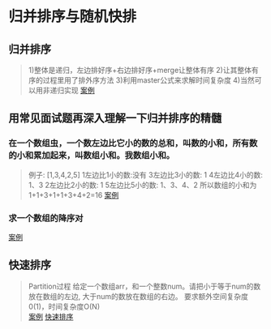 # 归并排序与随机快排

## 归并排序
>1)整体是递归，左边排好序+右边排好序+merge让整体有序
2)让其整体有序的过程里用了排外序方法
3)利用master公式来求解时间复杂度
4)当然可以用非递归实现
>[案例](https://github.com/fimi2008/algorithm-every-day/blob/master/src/main/java/top/lionxxw/learn/algorithm/lesson/day03/MergeSort.java)

## 用常见面试题再深入理解一下归并排序的精髓
### 在一个数组虫，一个数左边比它小的数的总和，叫数的小和，所有数的小和累加起来，叫数组小和。我数组小和。
>例子: [1,3,4,2,5]
1左边比1小的数:没有
3左边比3小的数: 1
4左边比4小的数: 1、3
2左边比2小的数: 1
5左边比5小的数: 1、3、4、2
所以数组的小和为1+1+3+1+1+3+4+2=16
>[案例](https://github.com/fimi2008/algorithm-every-day/blob/master/src/main/java/top/lionxxw/learn/algorithm/lesson/day03/ArraySmallSum.java)

### 求一个数组的降序对
[案例](https://github.com/fimi2008/algorithm-every-day/blob/master/src/main/java/top/lionxxw/learn/algorithm/lesson/day03/OrderDesc.java)

## 快速排序
>Partition过程
给定一个数组arr，和一个整数num。请把小于等于num的数放在数组的左边,
大于num的数放在数组的右边。
要求额外空间复杂度0(1)，时间复杂度O(N)  
[案例](https://github.com/fimi2008/algorithm-every-day/blob/master/src/main/java/top/lionxxw/learn/algorithm/lesson/day03/QuickSortQuestion.java)
[快速排序](https://github.com/fimi2008/algorithm-every-day/blob/master/src/main/java/top/lionxxw/learn/algorithm/lesson/day03/QuickSort.java)
